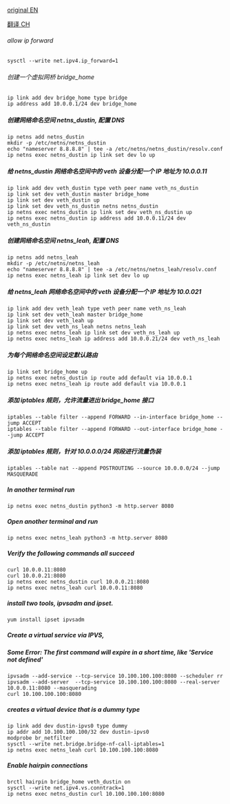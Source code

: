 [original EN](https://dustinspecker.com/posts/ipvs-how-kubernetes-services-direct-traffic-to-pods/)

[翻译 CH](https://www.cnblogs.com/ryanyangcs/p/14888443.html)
  
###### allow ip forward
```
sysctl --write net.ipv4.ip_forward=1
```
###### 创建一个虚拟网桥 bridge_home
```
ip link add dev bridge_home type bridge
ip address add 10.0.0.1/24 dev bridge_home
```
##### 创建网络命名空间 netns_dustin, 配置 DNS
```
ip netns add netns_dustin
mkdir -p /etc/netns/netns_dustin
echo "nameserver 8.8.8.8" | tee -a /etc/netns/netns_dustin/resolv.conf
ip netns exec netns_dustin ip link set dev lo up
```
##### 给 netns_dustin 网络命名空间中的 veth 设备分配一个 IP 地址为 10.0.0.11
```
ip link add dev veth_dustin type veth peer name veth_ns_dustin
ip link set dev veth_dustin master bridge_home
ip link set dev veth_dustin up
ip link set dev veth_ns_dustin netns netns_dustin
ip netns exec netns_dustin ip link set dev veth_ns_dustin up
ip netns exec netns_dustin ip address add 10.0.0.11/24 dev veth_ns_dustin
```
##### 创建网络命名空间 netns_leah, 配置 DNS
```
ip netns add netns_leah
mkdir -p /etc/netns/netns_leah
echo "nameserver 8.8.8.8" | tee -a /etc/netns/netns_leah/resolv.conf
ip netns exec netns_leah ip link set dev lo up
```
##### 给 netns_leah 网络命名空间中的 veth 设备分配一个 IP 地址为 10.0.021
```
ip link add dev veth_leah type veth peer name veth_ns_leah
ip link set dev veth_leah master bridge_home
ip link set dev veth_leah up
ip link set dev veth_ns_leah netns netns_leah
ip netns exec netns_leah ip link set dev veth_ns_leah up
ip netns exec netns_leah ip address add 10.0.0.21/24 dev veth_ns_leah
```
##### 为每个网络命名空间设定默认路由
```
ip link set bridge_home up
ip netns exec netns_dustin ip route add default via 10.0.0.1
ip netns exec netns_leah ip route add default via 10.0.0.1
```
##### 添加 iptables 规则，允许流量进出 bridge_home 接口
```
iptables --table filter --append FORWARD --in-interface bridge_home --jump ACCEPT
iptables --table filter --append FORWARD --out-interface bridge_home --jump ACCEPT
```
##### 添加 iptables 规则，针对 10.0.0.0/24 网段进行流量伪装
```
iptables --table nat --append POSTROUTING --source 10.0.0.0/24 --jump MASQUERADE
```

##### In another terminal run
```
ip netns exec netns_dustin python3 -m http.server 8080
```
##### Open another terminal and run
```
ip netns exec netns_leah python3 -m http.server 8080
```
##### Verify the following commands all succeed
```
curl 10.0.0.11:8080
curl 10.0.0.21:8080
ip netns exec netns_dustin curl 10.0.0.21:8080
ip netns exec netns_leah curl 10.0.0.11:8080
```
##### install two tools, ipvsadm and ipset.
```
yum install ipset ipvsadm

```
##### Create a virtual service via IPVS,
##### Some Error: The first command will expire in a short time, like 'Service not defined'
```
ipvsadm --add-service --tcp-service 10.100.100.100:8080 --scheduler rr
ipvsadm --add-server  --tcp-service 10.100.100.100:8080 --real-server 10.0.0.11:8080 --masquerading
curl 10.100.100.100:8080
```
##### creates a virtual device that is a dummy type
```
ip link add dev dustin-ipvs0 type dummy
ip addr add 10.100.100.100/32 dev dustin-ipvs0
modprobe br_netfilter
sysctl --write net.bridge.bridge-nf-call-iptables=1
ip netns exec netns_leah curl 10.100.100.100:8080
```
##### Enable hairpin connections
```
brctl hairpin bridge_home veth_dustin on
sysctl --write net.ipv4.vs.conntrack=1
ip netns exec netns_dustin curl 10.100.100.100:8080
```